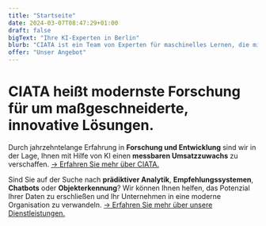 ```yaml
---
title: "Startseite"
date: 2024-03-07T08:47:29+01:00
draft: false
bigText: "Ihre KI-Experten in Berlin"
blurb: "CIATA ist ein Team von Experten für maschinelles Lernen, die mit Leidenschaft Unternehmen wachsen helfen."
offer: "Unser Angebot"
---
```

# CIATA heißt modernste Forschung für um maßgeschneiderte, innovative Lösungen.

Durch jahrzehntelange Erfahrung in **Forschung und Entwicklung** sind wir in der Lage, Ihnen mit Hilfe von KI einen **messbaren Umsatzzuwachs** zu verschaffen. [&rarr; Erfahren Sie mehr über CIATA.](/de/about)

Sind Sie auf der Suche nach **prädiktiver Analytik**, **Empfehlungssystemen**, **Chatbots** oder **Objekterkennung**? Wir können Ihnen helfen, das Potenzial Ihrer Daten zu erschließen und Ihr Unternehmen in eine moderne Organisation zu verwandeln. [&rarr; Erfahren Sie mehr über unsere Dienstleistungen.](/de/services)
